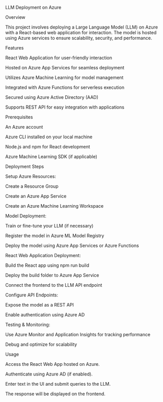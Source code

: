 LLM Deployment on Azure

Overview

This project involves deploying a Large Language Model (LLM) on Azure with a React-based web application for interaction. The model is hosted using Azure services to ensure scalability, security, and performance.

Features

React Web Application for user-friendly interaction

Hosted on Azure App Services for seamless deployment

Utilizes Azure Machine Learning for model management

Integrated with Azure Functions for serverless execution

Secured using Azure Active Directory (AAD)

Supports REST API for easy integration with applications

Prerequisites

An Azure account

Azure CLI installed on your local machine

Node.js and npm for React development

Azure Machine Learning SDK (if applicable)

Deployment Steps

Setup Azure Resources:

Create a Resource Group

Create an Azure App Service

Create an Azure Machine Learning Workspace

Model Deployment:

Train or fine-tune your LLM (if necessary)

Register the model in Azure ML Model Registry

Deploy the model using Azure App Services or Azure Functions

React Web Application Deployment:

Build the React app using npm run build

Deploy the build folder to Azure App Service

Connect the frontend to the LLM API endpoint

Configure API Endpoints:

Expose the model as a REST API

Enable authentication using Azure AD

Testing & Monitoring:

Use Azure Monitor and Application Insights for tracking performance

Debug and optimize for scalability

Usage

Access the React Web App hosted on Azure.

Authenticate using Azure AD (if enabled).

Enter text in the UI and submit queries to the LLM.

The response will be displayed on the frontend.
